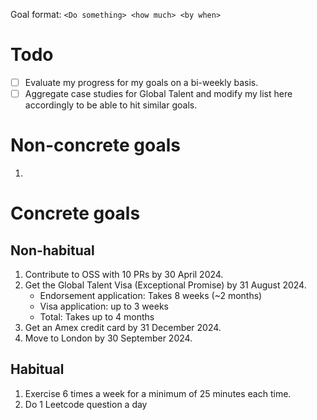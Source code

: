 Goal format:
`<Do something> <how much> <by when>`

# Todo

- [ ] Evaluate my progress for my goals on a bi-weekly basis.
- [ ] Aggregate case studies for Global Talent and modify my list here accordingly to be able to hit similar goals.

# Non-concrete goals

1. 

# Concrete goals

## Non-habitual
1. Contribute to OSS with 10 PRs by 30 April 2024.
2. Get the Global Talent Visa (Exceptional Promise) by 31 August 2024.
	- Endorsement application: Takes 8 weeks (~2 months)
	- Visa application: up to 3 weeks
	- Total: Takes up to 4 months
3. Get an Amex credit card by 31 December 2024.
4. Move to London by 30 September 2024.

## Habitual

1. Exercise 6 times a week for a minimum of 25 minutes each time.
2. Do 1 Leetcode question a day